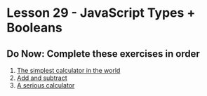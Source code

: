# Lesson 29 - JavaScript Types + Booleans

## Do Now: Complete these exercises in order

1. [The simplest calculator in the world](http://jsbin.com/qihuhoduwi/11)
2. [Add and subtract]()
3. [A serious calculator]()
